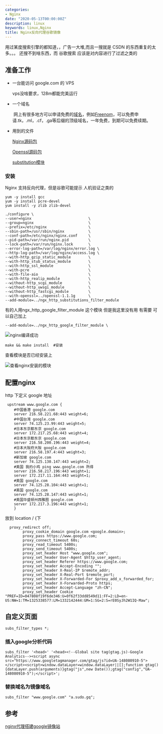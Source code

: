 ```yaml
---
categories: 
- Nginx
date: "2020-05-13T00:00:00Z"
description: linux
keywords: linux,Nginx
title: Nginx反向代理谷歌镜像
---
```


用过某度搜索引擎的都知道，，广告一大堆,而且一搜就是  CSDN 的东西重复的太多。。。 还搜不到啥东西，而 谷歌搜索 应该是对内容进行了过滤之类的

<!--more-->

## 准备工作

- 一台能访问 google.com 的 VPS  

  vps没啥要求，128m都能完美运行

- 一个域名

  ​    网上有很多地方可以申请免费的[域名](http://www.freenom.com/)，例如[Freenom](http://www.freenom.com/)，可以免费申请.tk，.ml，.cf，.ga等后缀的顶级域名，一年免费，到期可以免费续期。

- 用到的文件

   [Nginx源码包](http://nginx.org/download/nginx-1.17.9.tar.gz)

  [Openssl源码包](https://www.openssl.org/source/openssl-1.1.1g.tar.gz)

  [substitution模块](https://github.com/yaoweibin/ngx_http_substitutions_filter_module/archive/master.zip)

### 安装

 Nginx 支持反向代理，但是谷歌可能提示 人机验证之类的 

```
yum -y install gcc
yum -y install pcre-devel
yum install -y zlib zlib-devel
```

```
./configure \
--user=nginx                          \
--group=nginx                         \
--prefix=/etc/nginx                   \
--sbin-path=/usr/sbin/nginx           \
--conf-path=/etc/nginx/nginx.conf     \
--pid-path=/var/run/nginx.pid         \
--lock-path=/var/run/nginx.lock       \
--error-log-path=/var/log/nginx/error.log \
--http-log-path=/var/log/nginx/access.log \
--with-http_gzip_static_module        \
--with-http_stub_status_module        \
--with-http_ssl_module                \
--with-pcre                           \
--with-file-aio                       \
--with-http_realip_module             \
--without-http_scgi_module            \
--without-http_uwsgi_module           \
--without-http_fastcgi_module         \
--with-openssl=../openssl-1.1.1g      \
--add-module=../ngx_http_substitutions_filter_module 
```

有的人用ngx_http_google_filter_module 这个模块 但是我这里没有用 有需要 可以自己加上

```
--add-module=../ngx_http_google_filter_module \
```

![nginx编译成功](https://i.opsta.cn/nginx/nginx-proxy-build.webp)

```
make && make install  #安装
```

查看模块是否已经安装上

![查看nginx安装的模块](https://i.opsta.cn/nginx/nginx-proxy-version.webp)

## 配置nginx

http 下定义 google 地址

```
 upstream www.google.com {
    #中国香港 google.com
    server 216.58.221.68:443 weight=6;
    #中国台湾 google.com
    server 74.125.23.99:443 weight=5;
    #日本东京都东京 google.com
    server 172.217.25.68:443 weight=4;
    #日本东京都东京 google.com
    server 216.58.200.196:443 weight=4;
    #日本大阪府大阪 google.com
    server 216.58.197.4:443 weight=3;
    #新加坡 google.com
    server 74.125.130.147:443 weight=2;
    #美国 我的小鸡 ping www.google.com 所得
    server 216.58.217.196:443 weight=1;
    server 172.217.11.164:443 weight=1;
    #美国 google.com
    server 74.125.28.104:443 weight=1;
    #美国 google.com
    server 74.125.28.147:443 weight=1;
    #美国华盛顿州西雅图 google.com
    server 172.217.3.196:443 weight=1;
    }

```

放到  location / {下

```
  proxy_redirect off;
        proxy_cookie_domain google.com <google.domain>;
        proxy_pass https://www.google.com;
        proxy_connect_timeout 60s;
        proxy_read_timeout 5400s;
        proxy_send_timeout 5400s;
        proxy_set_header Host "www.google.com";
        proxy_set_header User-Agent $http_user_agent;
        proxy_set_header Referer https://www.google.com;
        proxy_set_header Accept-Encoding "";
        proxy_set_header X-Real-IP $remote_addr;
        proxy_set_header X-Real-Port $remote_port;
        proxy_set_header X-Forwarded-For $proxy_add_x_forwarded_for;
        proxy_set_header X-Forwarded-Proto https;
        proxy_set_header Accept-Language "zh-CN";
        proxy_set_header Cookie "PREF=ID=047808f19f6de346:U=0f62f33dd8549d11:FF=2:LD=en-US:NW=1:TM=1325338577:LM=1332142444:GM=1:SG=2:S=rE0SyJh2W1IQ-Maw";
```

## 自定义页面

```
subs_filter_types *;
```

### 插入google分析代码
```
subs_filter '<head>' '<head><!--Global site tag(gtag.js)-Google Analytics--><script async src="https://www.googletagmanager.com/gtag/js?id=UA-148080910-5"></script><script>window.dataLayer=window.dataLayer||[];function gtag(){dataLayer.push(arguments)}gtag("js",new Date());gtag("config","UA-148080910-5");</script>';
```

### 替换域名为镜像域名
```
subs_filter "www.google.com" "a.sudo.gq";
```

## 参考

[nginx代理搭建google镜像站](http://blog.niostack.com/posts/b3c3715a/)